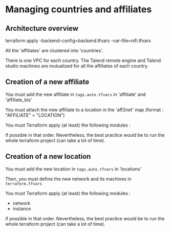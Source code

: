# Managing countries and affiliates

## Architecture overview


terraform apply -backend-config=backend.tfvars  -var-file=nifi.tfvars


All the 'affiliates' are clustered into 'countries'.

There is one VPC for each country. The Talend remote engine and Talend studio machines are mutualized for all the affiliates of each country.


## Creation of a new affiliate

You must add the new affiliate in `tags.auto.tfvars` in 'affiliate' and 'affiliate_bis'

You must attach the new affiliate to a location in the 'aff2net' map (format : "AFFILIATE" = "LOCATION")

You must Terraform apply (at least) the following modules :



if possible in that order. Nevertheless, the best practice would be to run the whole terraform project (can take a lot of time).

## Creation of a new location

You must add the new location in `tags.auto.tfvars` in 'locations'

Then, you must define the new network and its machines in `terraform.tfvars`

You must Terraform apply (at least) the following modules :

- network
- instance

if possible in that order. Nevertheless, the best practice would be to run the whole terraform project (can take a lot of time).
